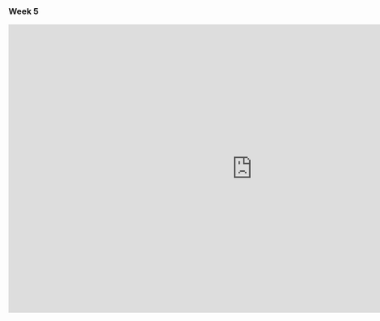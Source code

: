 ### Week 5

<iframe src="https://docs.google.com/presentation/d/e/2PACX-1vQJHTdAD2NRTjqeM9VZtu3EBPUgVBV1gvjdI9CPIX-x_tn2rNwO2eRgN1EvMlZhy2yD4kyHPGFVBoq4/embed?start=false&loop=false&delayms=3000" frameborder="0" width="960" height="569" allowfullscreen="true" mozallowfullscreen="true" webkitallowfullscreen="true"></iframe>
